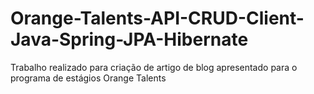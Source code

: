 # Orange-Talents-API-CRUD-Client-Java-Spring-JPA-Hibernate
Trabalho realizado para criação de artigo de blog apresentado para o programa de estágios Orange Talents
